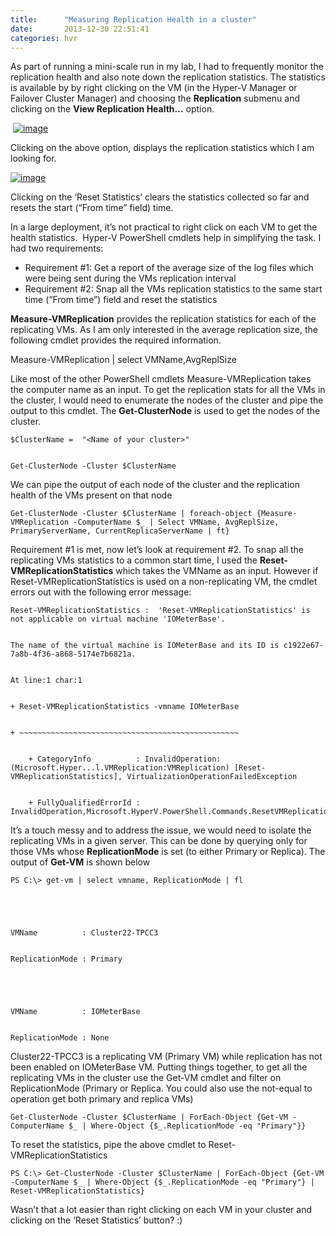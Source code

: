 ```yaml
---
title:      "Measuring Replication Health in a cluster"
date:       2013-12-30 22:51:41
categories: hvr
---
```

As part of running a mini-scale run in my lab, I had to frequently monitor the replication health and also note down the replication statistics. The statistics is available by by right clicking on the VM (in the Hyper-V Manager or Failover Cluster Manager) and choosing the **Replication** submenu and clicking on the **View Replication Health…** option.

 [![image](https://msdnshared.blob.core.windows.net/media/TNBlogsFS/prod.evol.blogs.technet.com/CommunityServer.Blogs.Components.WeblogFiles/00/00/00/50/45/metablogapi/image_thumb_715D2FC2.png)](https://msdnshared.blob.core.windows.net/media/TNBlogsFS/prod.evol.blogs.technet.com/CommunityServer.Blogs.Components.WeblogFiles/00/00/00/50/45/metablogapi/image_5F7E0B44.png)

Clicking on the above option, displays the replication statistics which I am looking for. 

[![image](https://msdnshared.blob.core.windows.net/media/TNBlogsFS/prod.evol.blogs.technet.com/CommunityServer.Blogs.Components.WeblogFiles/00/00/00/50/45/metablogapi/image_thumb_7B47428F.png)](https://msdnshared.blob.core.windows.net/media/TNBlogsFS/prod.evol.blogs.technet.com/CommunityServer.Blogs.Components.WeblogFiles/00/00/00/50/45/metablogapi/image_69D45106.png)

Clicking on the ‘Reset Statistics’ clears the statistics collected so far and resets the start (“From time” field) time. 

In a large deployment, it’s not practical to right click on each VM to get the health statistics.  Hyper-V PowerShell cmdlets help in simplifying the task. I had two requirements:

  * Requirement #1: Get a report of the average size of the log files which were being sent during the VMs replication interval 
  * Requirement #2: Snap all the VMs replication statistics to the same start time (“From time”) field and reset the statistics 



**Measure-VMReplication** provides the replication statistics for each of the replicating VMs. As I am only interested in the average replication size, the following cmdlet provides the required information.

Measure-VMReplication | select VMName,AvgReplSize

Like most of the other PowerShell cmdlets Measure-VMReplication takes the computer name as an input. To get the replication stats for all the VMs in the cluster, I would need to enumerate the nodes of the cluster and pipe the output to this cmdlet. The **Get-ClusterNode** is used to get the nodes of the cluster. 
    
    
    $ClusterName =  "<Name of your cluster>"
    
    
    Get-ClusterNode -Cluster $ClusterName

We can pipe the output of each node of the cluster and the replication health of the VMs present on that node
    
    
    Get-ClusterNode -Cluster $ClusterName | foreach-object {Measure-VMReplication -ComputerName $_ | Select VMName, AvgReplSize, PrimaryServerName, CurrentReplicaServerName | ft}

Requirement #1 is met, now let’s look at requirement #2. To snap all the replicating VMs statistics to a common start time, I used the **Reset-VMReplicationStatistics** which takes the VMName as an input. However if Reset-VMReplicationStatistics is used on a non-replicating VM, the cmdlet errors out with the following error message:
    
    
    Reset-VMReplicationStatistics :  'Reset-VMReplicationStatistics' is not applicable on virtual machine 'IOMeterBase'.
    
    
    The name of the virtual machine is IOMeterBase and its ID is c1922e67-7a8b-4f36-a868-5174e7b6821a.
    
    
    At line:1 char:1
    
    
    + Reset-VMReplicationStatistics -vmname IOMeterBase
    
    
    + ~~~~~~~~~~~~~~~~~~~~~~~~~~~~~~~~~~~~~~~~~~~~~~~~~
    
    
        + CategoryInfo          : InvalidOperation: (Microsoft.Hyper...l.VMReplication:VMReplication) [Reset-VMReplicationStatistics], VirtualizationOperationFailedException
    
    
        + FullyQualifiedErrorId : InvalidOperation,Microsoft.HyperV.PowerShell.Commands.ResetVMReplicationStatisticsCommand

It’s a touch messy and to address the issue, we would need to isolate the replicating VMs in a given server. This can be done by querying only for those VMs whose **ReplicationMode** is set (to either Primary or Replica). The output of **Get-VM** is shown below 
    
    
    PS C:\> get-vm | select vmname, ReplicationMode | fl
    
    
     
    
    
    VMName          : Cluster22-TPCC3
    
    
    ReplicationMode : Primary
    
    
     
    
    
    VMName          : IOMeterBase
    
    
    ReplicationMode : None

Cluster22-TPCC3 is a replicating VM (Primary VM) while replication has not been enabled on IOMeterBase VM. Putting things together, to get all the replicating VMs in the cluster use the Get-VM cmdlet and filter on ReplicationMode (Primary or Replica. You could also use the not-equal to operation get both primary and replica VMs)
    
    
    Get-ClusterNode -Cluster $ClusterName | ForEach-Object {Get-VM -ComputerName $_ | Where-Object {$_.ReplicationMode -eq "Primary"}}

To reset the statistics, pipe the above cmdlet to Reset-VMReplicationStatistics
    
    
    PS C:\> Get-ClusterNode -Cluster $ClusterName | ForEach-Object {Get-VM -ComputerName $_ | Where-Object {$_.ReplicationMode -eq "Primary"} | Reset-VMReplicationStatistics}

Wasn’t that a lot easier than right clicking on each VM in your cluster and clicking on the ‘Reset Statistics’ button? :)
